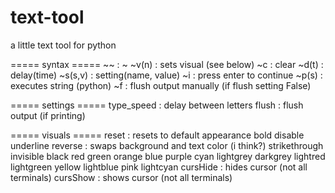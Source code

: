 # text-tool
a little text tool for python <br>

===== syntax =====
~~         : ~
~v(n)      : sets visual (see below)
~c         : clear
~d(t)      : delay(time)
~s(s,v)    : setting(name, value)
~i         : press enter to continue
~p(s)      : executes string (python)
~f         : flush output manually (if flush setting False)

===== settings =====
type_speed : delay between letters
flush      : flush output (if printing)

===== visuals =====
reset      : resets to default appearance
bold
disable
underline
reverse    : swaps background and text color (i think?)
strikethrough
invisible
black
red
green
orange
blue
purple
cyan
lightgrey
darkgrey
lightred
lightgreen
yellow
lightblue
pink
lightcyan
cursHide   : hides cursor (not all terminals)
cursShow   : shows cursor (not all terminals)
